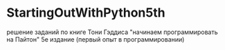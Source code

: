 # StartingOutWithPython5th
решение заданий по книге Тони Гэддиса "начинаем программировать на Пайтон" 5е издание (первый опыт в программировании)
